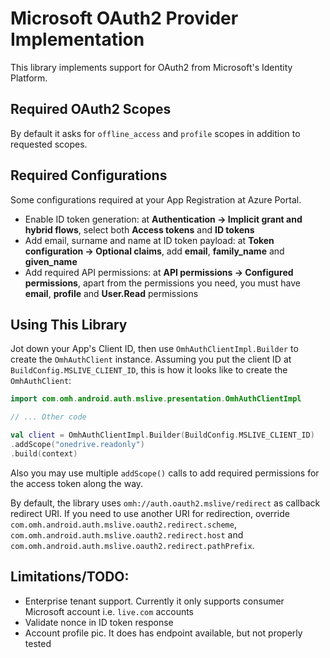# Microsoft OAuth2 Provider Implementation

This library implements support for OAuth2 from Microsoft's Identity Platform.

## Required OAuth2 Scopes

By default it asks for `offline_access` and `profile` scopes in addition to requested scopes.

## Required Configurations

Some configurations required at your App Registration at Azure Portal.

- Enable ID token generation: at **Authentication -> Implicit grant and hybrid flows**, select both **Access tokens** and **ID tokens**
- Add email, surname and name at ID token payload: at **Token configuration -> Optional claims**, add **email**, **family_name** and **given_name**
- Add required API permissions: at **API permissions -> Configured permissions**, apart from the permissions you need, you must have **email**, **profile** and **User.Read** permissions

## Using This Library

Jot down your App's Client ID, then use `OmhAuthClientImpl.Builder` to create the `OmhAuthClient` instance. Assuming you put the client ID at `BuildConfig.MSLIVE_CLIENT_ID`, this is how it looks like to create the `OmhAuthClient`:

```kotlin
import com.omh.android.auth.mslive.presentation.OmhAuthClientImpl

// ... Other code

val client = OmhAuthClientImpl.Builder(BuildConfig.MSLIVE_CLIENT_ID)
.addScope("onedrive.readonly")
.build(context)
```

Also you may use multiple `addScope()` calls to add required permissions for the access token along the way.

By default, the library uses `omh://auth.oauth2.mslive/redirect` as callback redirect URI. If you need to use another URI for redirection, override `com.omh.android.auth.mslive.oauth2.redirect.scheme`, `com.omh.android.auth.mslive.oauth2.redirect.host` and `com.omh.android.auth.mslive.oauth2.redirect.pathPrefix`.

## Limitations/TODO:

- Enterprise tenant support. Currently it only supports consumer Microsoft account i.e. `live.com` accounts
- Validate nonce in ID token response
- Account profile pic. It does has endpoint available, but not properly tested